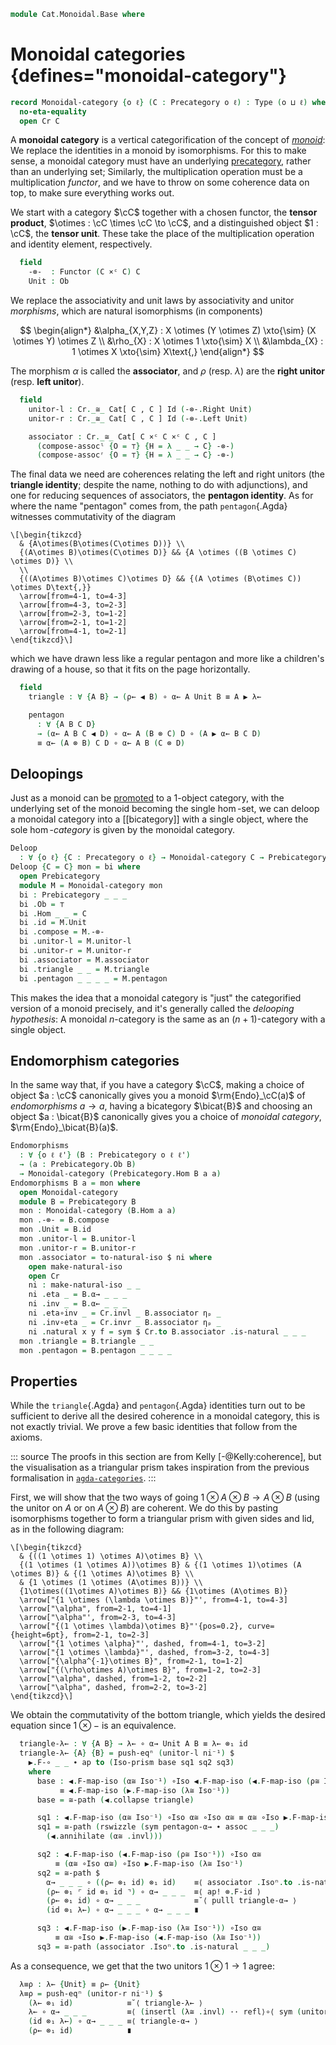 <!--
```agda
open import Cat.Instances.Functor
open import Cat.Instances.Product
open import Cat.Bi.Base
open import Cat.Prelude

import Cat.Functor.Bifunctor as Bifunctor
import Cat.Functor.Reasoning as Fr
import Cat.Reasoning as Cr
```
-->

```agda
module Cat.Monoidal.Base where
```

<!--
```agda
open _=>_
```
-->

# Monoidal categories {defines="monoidal-category"}

```agda
record Monoidal-category {o ℓ} (C : Precategory o ℓ) : Type (o ⊔ ℓ) where
  no-eta-equality
  open Cr C
```

A **monoidal category** is a vertical categorification of the concept of
[_monoid_]: We replace the identities in a monoid by isomorphisms. For
this to make sense, a monoidal category must have an underlying
[precategory], rather than an underlying set; Similarly, the
multiplication operation must be a multiplication _functor_, and we have
to throw on some coherence data on top, to make sure everything works
out.

[_monoid_]: Algebra.Monoid.html
[precategory]: Cat.Base.html

We start with a category $\cC$ together with a chosen functor, the
**tensor product**, $\otimes : \cC \times \cC \to \cC$, and a
distinguished object $1 : \cC$, the **tensor unit**. These take the
place of the multiplication operation and identity element,
respectively.

```agda
  field
    -⊗-  : Functor (C ×ᶜ C) C
    Unit : Ob
```

<!--
```agda
  private module -⊗- = Bifunctor -⊗-
  _⊗_ : Ob → Ob → Ob
  A ⊗ B = -⊗- .Functor.F₀ (A , B)

  _⊗₁_ : ∀ {w x y z} → Hom w x → Hom y z → Hom (w ⊗ y) (x ⊗ z)
  f ⊗₁ g = -⊗- .Functor.F₁ (f , g)

  infixr 25 _⊗_
```
-->

We replace the associativity and unit laws by
associativity and unitor _morphisms_, which are natural isomorphisms (in
components)

$$
\begin{align*}
&\alpha_{X,Y,Z} : X \otimes (Y \otimes Z) \xto{\sim} (X \otimes Y) \otimes Z \\
&\rho_{X} : X \otimes 1 \xto{\sim} X \\
&\lambda_{X} : 1 \otimes X \xto{\sim} X\text{,}
\end{align*}
$$

The morphism $\alpha$ is called the **associator**, and $\rho$ (resp.
$\lambda$) are the **right unitor** (resp. **left unitor**).

```agda
  field
    unitor-l : Cr._≅_ Cat[ C , C ] Id (-⊗-.Right Unit)
    unitor-r : Cr._≅_ Cat[ C , C ] Id (-⊗-.Left Unit)

    associator : Cr._≅_ Cat[ C ×ᶜ C ×ᶜ C , C ]
      (compose-assocˡ {O = ⊤} {H = λ _ _ → C} -⊗-)
      (compose-assocʳ {O = ⊤} {H = λ _ _ → C} -⊗-)
```

<!--
```agda
  λ≅ : ∀ {X} → X ≅ Unit ⊗ X
  λ≅ = isoⁿ→iso unitor-l _

  λ← : ∀ {X} → Hom (Unit ⊗ X) X
  λ← = unitor-l .Cr._≅_.from .η _

  λ→ : ∀ {X} → Hom X (Unit ⊗ X)
  λ→ = unitor-l .Cr._≅_.to .η _

  ρ≅ : ∀ {X} → X ≅ X ⊗ Unit
  ρ≅ = isoⁿ→iso unitor-r _

  ρ← : ∀ {X} → Hom (X ⊗ Unit) X
  ρ← = unitor-r .Cr._≅_.from .η _

  ρ→ : ∀ {X} → Hom X (X ⊗ Unit)
  ρ→ = unitor-r .Cr._≅_.to .η _

  α≅ : ∀ {A B C} → (A ⊗ B) ⊗ C ≅ A ⊗ (B ⊗ C)
  α≅ = isoⁿ→iso associator _

  α→ : ∀ A B C → Hom ((A ⊗ B) ⊗ C) (A ⊗ (B ⊗ C))
  α→ _ _ _ = associator .Cr._≅_.to .η _

  α← : ∀ A B C → Hom (A ⊗ (B ⊗ C)) ((A ⊗ B) ⊗ C)
  α← _ _ _ = associator .Cr._≅_.from .η _

  module ⊗ = Fr -⊗-
  module ▶ {A} = Fr (-⊗-.Right A)
  module ◀ {A} = Fr (-⊗-.Left A)

  -- whiskering on the right
  _▶_ : ∀ A {B C} (g : Hom B C) → Hom (A ⊗ B) (A ⊗ C)
  _▶_ A f = id ⊗₁ f

  -- whiskering on the left
  _◀_ : ∀ {A B} (g : Hom A B) C → Hom (A ⊗ C) (B ⊗ C)
  _◀_ f A = f ⊗₁ id
```
-->

The final data we need are coherences relating the left and right
unitors (the **triangle identity**; despite the name, nothing to do with
adjunctions), and one for reducing sequences of associators, the
**pentagon identity**. As for where the name "pentagon" comes from, the
path `pentagon`{.Agda} witnesses commutativity of the diagram

~~~{.quiver}
\[\begin{tikzcd}
  & {A\otimes(B\otimes(C\otimes D))} \\
  {(A\otimes B)\otimes(C\otimes D)} && {A \otimes ((B \otimes C) \otimes D)} \\
  \\
  {((A\otimes B)\otimes C)\otimes D} && {(A \otimes (B\otimes C)) \otimes D\text{,}}
  \arrow[from=4-1, to=4-3]
  \arrow[from=4-3, to=2-3]
  \arrow[from=2-3, to=1-2]
  \arrow[from=2-1, to=1-2]
  \arrow[from=4-1, to=2-1]
\end{tikzcd}\]
~~~

which we have drawn less like a regular pentagon and more like a
children's drawing of a house, so that it fits on the page horizontally.

```agda
  field
    triangle : ∀ {A B} → (ρ← ◀ B) ∘ α← A Unit B ≡ A ▶ λ←

    pentagon
      : ∀ {A B C D}
      → (α← A B C ◀ D) ∘ α← A (B ⊗ C) D ∘ (A ▶ α← B C D)
      ≡ α← (A ⊗ B) C D ∘ α← A B (C ⊗ D)
```

<!--
```agda
  triangle-α→ : ∀ {A B} → (A ▶ λ←) ∘ α→ _ _ _ ≡ ρ← ◀ B
  triangle-α→ = rswizzle (sym triangle) (α≅ .invr)

  pentagon-α→
    : ∀ {A B C D}
    → (A ▶ α→ B C D) ∘ α→ A (B ⊗ C) D ∘ (α→ A B C ◀ D)
    ≡ α→ A B (C ⊗ D) ∘ α→ (A ⊗ B) C D
  pentagon-α→ = inverse-unique refl refl
    (▶.F-map-iso (α≅ Iso⁻¹) ∘Iso α≅ Iso⁻¹ ∘Iso ◀.F-map-iso (α≅ Iso⁻¹))
    (α≅ Iso⁻¹ ∘Iso α≅ Iso⁻¹)
    (sym (assoc _ _ _) ∙ pentagon)
```
-->

## Deloopings

Just as a monoid can be [promoted] to a 1-object category, with the
underlying set of the monoid becoming the single $\hom$-set, we can
deloop a monoidal category into a [[bicategory]] with a single object,
where the sole $\hom$-_category_ is given by the monoidal category.

[promoted]: Cat.Instances.Delooping.html

```agda
Deloop
  : ∀ {o ℓ} {C : Precategory o ℓ} → Monoidal-category C → Prebicategory lzero o ℓ
Deloop {C = C} mon = bi where
  open Prebicategory
  module M = Monoidal-category mon
  bi : Prebicategory _ _ _
  bi .Ob = ⊤
  bi .Hom _ _ = C
  bi .id = M.Unit
  bi .compose = M.-⊗-
  bi .unitor-l = M.unitor-l
  bi .unitor-r = M.unitor-r
  bi .associator = M.associator
  bi .triangle _ _ = M.triangle
  bi .pentagon _ _ _ _ = M.pentagon
```

This makes the idea that a monoidal category is "just" the categorified
version of a monoid precisely, and it's generally called the _delooping
hypothesis_: A monoidal $n$-category is the same as an $(n+1)$-category
with a single object.

## Endomorphism categories

In the same way that, if you have a category $\cC$, making a choice
of object $a : \cC$ canonically gives you a monoid
$\rm{Endo}_\cC(a)$ of _endomorphisms_ $a \to a$, having a bicategory
$\bicat{B}$ and choosing an object $a : \bicat{B}$ canonically gives you
a choice of _monoidal category_, $\rm{Endo}_\bicat{B}(a)$.

```agda
Endomorphisms
  : ∀ {o ℓ ℓ'} (B : Prebicategory o ℓ ℓ')
  → (a : Prebicategory.Ob B)
  → Monoidal-category (Prebicategory.Hom B a a)
Endomorphisms B a = mon where
  open Monoidal-category
  module B = Prebicategory B
  mon : Monoidal-category (B.Hom a a)
  mon .-⊗- = B.compose
  mon .Unit = B.id
  mon .unitor-l = B.unitor-l
  mon .unitor-r = B.unitor-r
  mon .associator = to-natural-iso $ ni where
    open make-natural-iso
    open Cr
    ni : make-natural-iso _ _
    ni .eta _ = B.α→ _ _ _
    ni .inv _ = B.α← _ _ _
    ni .eta∘inv _ = Cr.invl _ B.associator ηₚ _
    ni .inv∘eta _ = Cr.invr _ B.associator ηₚ _
    ni .natural x y f = sym $ Cr.to B.associator .is-natural _ _ _
  mon .triangle = B.triangle _ _
  mon .pentagon = B.pentagon _ _ _ _
```

## Properties

<!--
```agda
module Monoidal {o ℓ} {C : Precategory o ℓ} (M : Monoidal-category C) where
  open Cr C
  open Monoidal-category M public
```
-->

While the `triangle`{.Agda} and `pentagon`{.Agda} identities turn out
to be sufficient to derive all the desired coherence in a monoidal
category, this is not exactly trivial. We prove a few basic identities
that follow from the axioms.

::: source
The proofs in this section are from Kelly [-@Kelly:coherence], but the
visualisation as a triangular prism takes inspiration from the previous
formalisation in [`agda-categories`](https://agda.github.io/agda-categories/Categories.Category.Monoidal.Properties.html).
:::

First, we will show that the two ways of going $1 \otimes A \otimes B
\to A \otimes B$ (using the unitor on $A$ or on $A \otimes B$) are coherent.
We do this by pasting isomorphisms together to form a triangular prism
with given sides and lid, as in the following diagram:

~~~{.quiver}
\[\begin{tikzcd}
  & {((1 \otimes 1) \otimes A)\otimes B} \\
  {(1 \otimes (1 \otimes A))\otimes B} & {(1 \otimes 1)\otimes (A \otimes B)} & {(1 \otimes A)\otimes B} \\
  & {1 \otimes (1 \otimes (A\otimes B))} \\
  {1\otimes((1\otimes A)\otimes B)} && {1\otimes (A\otimes B)}
  \arrow["{1 \otimes (\lambda \otimes B)}"', from=4-1, to=4-3]
  \arrow["\alpha", from=2-1, to=4-1]
  \arrow["\alpha"', from=2-3, to=4-3]
  \arrow["{(1 \otimes \lambda)\otimes B}"'{pos=0.2}, curve={height=6pt}, from=2-1, to=2-3]
  \arrow["{1 \otimes \alpha}"', dashed, from=4-1, to=3-2]
  \arrow["{1 \otimes \lambda}"', dashed, from=3-2, to=4-3]
  \arrow["{\alpha^{-1}\otimes B}", from=2-1, to=1-2]
  \arrow["{(\rho\otimes A)\otimes B}", from=1-2, to=2-3]
  \arrow["\alpha", dashed, from=1-2, to=2-2]
  \arrow["\alpha", dashed, from=2-2, to=3-2]
\end{tikzcd}\]
~~~

We obtain the commutativity of the bottom triangle, which yields the
desired equation since $1 \otimes -$ is an equivalence.

```agda
  triangle-λ← : ∀ {A B} → λ← ∘ α→ Unit A B ≡ λ← ⊗₁ id
  triangle-λ← {A} {B} = push-eqⁿ (unitor-l ni⁻¹) $
    ▶.F-∘ _ _ ∙ ap to (Iso-prism base sq1 sq2 sq3)
    where
      base : ◀.F-map-iso (α≅ Iso⁻¹) ∘Iso ◀.F-map-iso (◀.F-map-iso (ρ≅ Iso⁻¹))
           ≡ ◀.F-map-iso (▶.F-map-iso (λ≅ Iso⁻¹))
      base = ≅-path (◀.collapse triangle)

      sq1 : ◀.F-map-iso (α≅ Iso⁻¹) ∘Iso α≅ ∘Iso α≅ ≡ α≅ ∘Iso ▶.F-map-iso α≅
      sq1 = ≅-path (rswizzle (sym pentagon-α→ ∙ assoc _ _ _)
        (◀.annihilate (α≅ .invl)))

      sq2 : ◀.F-map-iso (◀.F-map-iso (ρ≅ Iso⁻¹)) ∘Iso α≅
          ≡ (α≅ ∘Iso α≅) ∘Iso ▶.F-map-iso (λ≅ Iso⁻¹)
      sq2 = ≅-path $
        α→ _ _ _ ∘ ((ρ← ⊗₁ id) ⊗₁ id)    ≡⟨ associator .Isoⁿ.to .is-natural _ _ _ ⟩
        (ρ← ⊗₁ ⌜ id ⊗₁ id ⌝) ∘ α→ _ _ _  ≡⟨ ap! ⊗.F-id ⟩
        (ρ← ⊗₁ id) ∘ α→ _ _ _            ≡˘⟨ pulll triangle-α→ ⟩
        (id ⊗₁ λ←) ∘ α→ _ _ _ ∘ α→ _ _ _ ∎

      sq3 : ◀.F-map-iso (▶.F-map-iso (λ≅ Iso⁻¹)) ∘Iso α≅
          ≡ α≅ ∘Iso ▶.F-map-iso (◀.F-map-iso (λ≅ Iso⁻¹))
      sq3 = ≅-path (associator .Isoⁿ.to .is-natural _ _ _)
```

As a consequence, we get that the two unitors $1 \otimes 1 \to 1$ agree:

```agda
  λ≡ρ : λ← {Unit} ≡ ρ← {Unit}
  λ≡ρ = push-eqⁿ (unitor-r ni⁻¹) $
    (λ← ⊗₁ id)            ≡˘⟨ triangle-λ← ⟩
    λ← ∘ α→ _ _ _         ≡⟨ (insertl (λ≅ .invl) ·· refl⟩∘⟨ sym (unitor-l .Isoⁿ.from .is-natural _ _ _) ·· cancell (λ≅ .invl)) ⟩∘⟨refl ⟩
    (id ⊗₁ λ←) ∘ α→ _ _ _ ≡⟨ triangle-α→ ⟩
    (ρ← ⊗₁ id)            ∎
```
